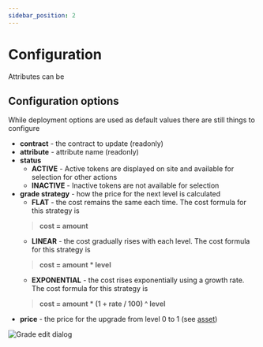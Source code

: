```yaml
---
sidebar_position: 2
---
```


# Configuration

Attributes can be 

## Configuration options

While deployment options are used as default values there are still things to configure

- **contract** - the contract to update (readonly)
- **attribute** - attribute name (readonly)
- **status**
  - **ACTIVE** - Active tokens are displayed on site and available for selection for other actions
  - **INACTIVE** - Inactive tokens are not available for selection
- **grade strategy** - how the price for the next level is calculated
  - **FLAT** - the cost remains the same each time. The cost formula for this strategy is
  > **cost = amount**
  - **LINEAR** - the cost gradually rises with each level. The cost formula for this strategy is
  > **cost = amount * level**
  - **EXPONENTIAL** - the cost rises exponentially using a growth rate. The cost formula for this strategy is
  > **cost = amount * (1 + rate / 100) ^ level**
- **price** - the price for the upgrade from level 0 to 1 (see [asset](/admin/miscellaneous/asset/))

![Grade edit dialog](/img/admin/mechanics-simple/grade/grade_edit.png)

